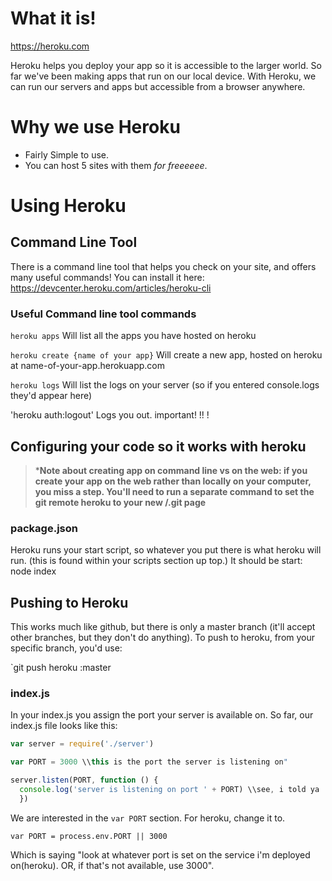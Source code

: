 <!-- Title: Heroku Overview -->
<!-- Subtitle: An Overview of, you guessed it, Heroku! -->

# What it is!
https://heroku.com

Heroku helps you deploy your app so it is accessible to the larger world.  So far we've been making apps that run on our local device.  With Heroku, we can run our servers and apps but accessible from a browser anywhere.

# Why we use Heroku
- Fairly Simple to use.
- You can host 5 sites with them _for freeeeee_.

# Using Heroku

## Command Line Tool
There is a command line tool that helps you check on your site, and offers many useful commands!
You can install it here: https://devcenter.heroku.com/articles/heroku-cli

### Useful Command line tool commands

`heroku apps`
Will list all the apps you have hosted on heroku

`heroku create {name of your app}`
Will create a new app, hosted on heroku at name-of-your-app.herokuapp.com

`heroku logs`
Will list the logs on your server (so if you entered console.logs they'd appear here)

'heroku auth:logout'
Logs you out. important! !! ! 

## Configuring your code so it works with heroku

> ***Note about creating app on command line vs on the web: if you create your app on the web rather than locally on your computer, you miss a step. You'll need to run a separate command to set the git remote heroku to your new /<appname>.git page**

### package.json
Heroku runs your start script, so whatever you put there is what heroku will run. (this is found within your scripts section up top.)  It should be start: node index

## Pushing to Heroku

This works much like github, but there is only a master branch (it'll accept other branches, but they don't do anything).  To push to heroku, from your specific branch, you'd use:

`git push heroku <your-branch-name>:master




### index.js

In your index.js you assign the port your server is available on.  So far, our index.js file looks like this:
```js
var server = require('./server')

var PORT = 3000 \\this is the port the server is listening on"

server.listen(PORT, function () {
  console.log('server is listening on port ' + PORT) \\see, i told ya
  })
```

We are interested in the `var PORT` section.  For heroku, change it to.

`var PORT = process.env.PORT || 3000`

Which is saying "look at whatever port is set on the service i'm deployed on(heroku).  OR, if that's not available, use 3000". 




